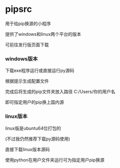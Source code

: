 # pipsrc

用于给pip换源的小程序

提供了windows和linux两个平台的版本

可前往发行版页面下载


### windows版本

下载exe程序运行或直接运行py源码

根据提示生成配置文件

完成后将生成的pip文件夹放入路径 C:/Users/你的用户名

即可指定用户的pip换上国内源

### linux版本

linux版是ubuntu64位打包的

(不过我仍然推荐下载py源码使用)

直接下载linux版本源码

使用python在用户文件夹运行可为指定用户pip换源
